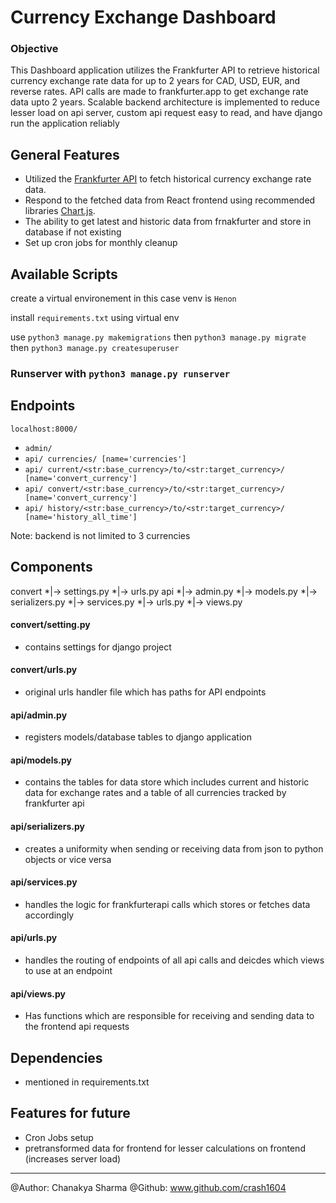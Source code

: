 # Currency Exchange Dashboard

### Objective

This Dashboard application utilizes the Frankfurter API to retrieve historical currency exchange rate data for up to 2 years for CAD, USD, EUR, and reverse rates. API calls are made to frankfurter.app to get exchange rate data upto 2 years. Scalable backend architecture is implemented to reduce lesser load on api server, custom api request easy to read, and have django run the application reliably

## General Features

- Utilized the [Frankfurter API](https://www.frankfurter.app/docs/) to fetch historical currency exchange rate data.
- Respond to the fetched data from React frontend using recommended libraries [Chart.js](https://www.npmjs.com/package/react-chartjs-2).
- The ability to get latest and historic data from frnakfurter and store in database if not existing
- Set up cron jobs for monthly cleanup

## Available Scripts

create a virtual environement
in this case venv is `Henon`

install `requirements.txt` using virtual env

use `python3 manage.py makemigrations`
then `python3 manage.py migrate`
then `python3 manage.py createsuperuser`

### Runserver with ```python3 manage.py runserver```

## Endpoints

`localhost:8000/`

-    `admin/`
-    `api/ currencies/ [name='currencies']`
-    `api/ current/<str:base_currency>/to/<str:target_currency>/ [name='convert_currency']`
-    `api/ convert/<str:base_currency>/to/<str:target_currency>/ [name='convert_currency']`
-    `api/ history/<str:base_currency>/to/<str:target_currency>/ [name='history_all_time']`

Note: backend is not limited to 3 currencies

## Components

convert
*|-> settings.py
*|-> urls.py
api
*|-> admin.py
*|-> models.py
*|-> serializers.py
*|-> services.py
*|-> urls.py
*|-> views.py

#### convert/setting.py
- contains settings for django project

#### convert/urls.py
- original urls handler file which has paths for API endpoints

#### api/admin.py
- registers models/database tables to django application

#### api/models.py
- contains the tables for data store which includes current and historic data for exchange rates and a table of all currencies tracked by frankfurter api

#### api/serializers.py
- creates a uniformity when sending or receiving data from json to python objects or vice versa

#### api/services.py
- handles the logic for frankfurterapi calls which stores or fetches data accordingly

#### api/urls.py
- handles the routing of endpoints of all api calls and deicdes which views to use at an endpoint

#### api/views.py
- Has functions which are responsible for receiving and sending data to the frontend api requests

## Dependencies

- mentioned in requirements.txt

## Features for future

* Cron Jobs setup
* pretransformed data for frontend for lesser calculations on frontend (increases server load) 

---

@Author: Chanakya Sharma
@Github: www.github.com/crash1604